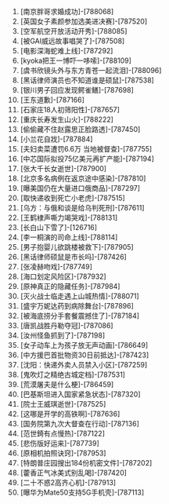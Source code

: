 
1. [南京胖哥求婚成功]-[788068]
1. [英国女子素颜参加选美进决赛]-[787520]
1. [空军航空开放活动开秀]-[788085]
1. [被GAI威远故事唱哭了]-[787508]
1. [电影深海蛇难上线]-[787292]
1. [kyoka把王一博吓一哆嗦]-[788109]
1. [虞书欣镜头外与东方青苍一起流泪]-[788096]
1. [黑话律师演员也不知道谁是硕鼠]-[787538]
1. [银川男子回应发现鳄雀鳝]-[787698]
1. [王东道歉]-[787166]
1. [石家庄18人初筛阳性]-[787657]
1. [重庆长寿发生山火]-[788222]
1. [偷偷藏不住赵露思正脸路透]-[787450]
1. [小兰花自戕]-[787884]
1. [夫妇卖菜遭罚6.6万 当地被督查]-[787755]
1. [中芯国际拟投75亿美元再扩产能]-[787194]
1. [张大千长女逝世]-[787900]
1. [北京多名病例在返京途中感染]-[787810]
1. [曝美国仍在大量进口俄商品]-[787297]
1. [取快递收到死亡小老虎]-[787515]
1. [乌方：与俄和谈是给乌判死刑]-[787611]
1. [王鹤棣声嘶力竭哭戏]-[788131]
1. [长白山下雪了]-[126716]
1. [李一桐演的司命上线]-[788114]
1. [男子抱婴儿欲跳楼被救下]-[787905]
1. [黑话律师硕鼠是市长吗]-[787426]
1. [张凌赫吻戏]-[787749]
1. [海口划定风险区]-[787932]
1. [原神真正的隐藏任务]-[787984]
1. [灭火战士临走遇上山城热情]-[788071]
1. [盛宇万妮达药到病除舞台]-[787896]
1. [被海底捞分手套餐震撼住了]-[787184]
1. [唐凯战胜丹勒夺冠]-[787086]
1. [汝州怪鱼抓到了]-[787198]
1. [女子动车上为孩子放无声动画]-[786649]
1. [中方援巴首批物资30日前抵达]-[787423]
1. [沈阳：快递外卖人员禁入小区]-[787259]
1. [鬼吹灯之精绝古城定档]-[787531]
1. [荒漠屠夫是什么梗]-[786459]
1. [巴基斯坦进入国家紧急状态]-[787320]
1. [院士王威琪逝世]-[787525]
1. [这哪是开学的高铁啊]-[787636]
1. [国务院第九次大督查在行动]-[787136]
1. [范世錡有点慢热]-[787122]
1. [悲伤版好运来]-[787739]
1. [原相机拍照诀窍]-[787953]
1. [特朗普庄园搜出184份机密文件]-[787202]
1. [藿香正气冰美式别乱喝]-[787420]
1. [二十不惑2高齐心机]-[787913]
1. [曝华为Mate50支持5G手机壳]-[787113]